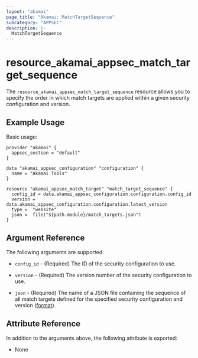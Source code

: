 ```yaml
---
layout: "akamai"
page_title: "Akamai: MatchTargetSequence"
subcategory: "APPSEC"
description: |-
  MatchTargetSequence
---
```


# resource_akamai_appsec_match_target_sequence


The `resource_akamai_appsec_match_target_sequence` resource allows you to specify the order in which match targets are applied within a given security configuration and version.


## Example Usage

Basic usage:

```hcl
provider "akamai" {
  appsec_section = "default"
}

data "akamai_appsec_configuration" "configuration" {
  name = "Akamai Tools"
}

resource "akamai_appsec_match_target" "match_target_sequence" {
  config_id = data.akamai_appsec_configuration.configuration.config_id
  version = data.akamai_appsec_configuration.configuration.latest_version
  type =  "website"
  json =  file("${path.module}/match_targets.json")
}
```

## Argument Reference

The following arguments are supported:

* `config_id` - (Required) The ID of the security configuration to use.

* `version` - (Required) The version number of the security configuration to use.

* `json` - (Required) The name of a JSON file containing the sequence of all match targets defined for the specified security configuration and version ([format](https://developer.akamai.com/api/cloud_security/application_security/v1.html#putsequence)).

## Attribute Reference

In addition to the arguments above, the following attribute is exported:

* None





